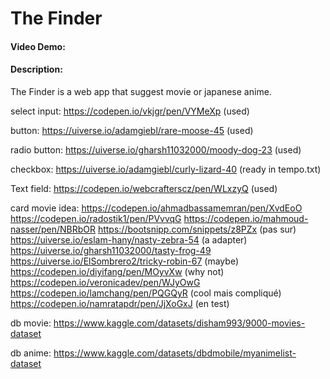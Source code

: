 # The Finder
#### Video Demo:  <URL HERE>
#### Description:
The Finder is a web app that suggest movie or japanese anime.








select input:
https://codepen.io/vkjgr/pen/VYMeXp (used)

button:
https://uiverse.io/adamgiebl/rare-moose-45 (used)

radio button:
https://uiverse.io/gharsh11032000/moody-dog-23 (used)

checkbox:
https://uiverse.io/adamgiebl/curly-lizard-40 (ready in tempo.txt)

Text field:
https://codepen.io/webcrafterscz/pen/WLxzyQ (used)


card movie idea:
https://codepen.io/ahmadbassamemran/pen/XvdEoO
https://codepen.io/radostik1/pen/PVvvqG
https://codepen.io/mahmoud-nasser/pen/NBRbOR
https://bootsnipp.com/snippets/z8PZx (pas sur)
https://uiverse.io/eslam-hany/nasty-zebra-54 (a adapter)
https://uiverse.io/gharsh11032000/tasty-frog-49
https://uiverse.io/ElSombrero2/tricky-robin-67 (maybe)
https://codepen.io/diyifang/pen/MOyvXw (why not)
https://codepen.io/veronicadev/pen/WJyOwG
https://codepen.io/lamchang/pen/PQGQyR (cool mais compliqué)
https://codepen.io/namratapdr/pen/JjXoGxJ (en test)

db movie:
https://www.kaggle.com/datasets/disham993/9000-movies-dataset

db anime:
https://www.kaggle.com/datasets/dbdmobile/myanimelist-dataset




